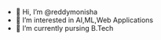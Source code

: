 - 👋 Hi, I’m @reddymonisha
- 👀 I’m interested in AI,ML,Web Applications
- 🌱 I’m currently pursing B.Tech

<!---
reddymonisha/reddymonisha is a ✨ special ✨ repository because its `README.md` (this file) appears on your GitHub profile.
You can click the Preview link to take a look at your changes.
--->
